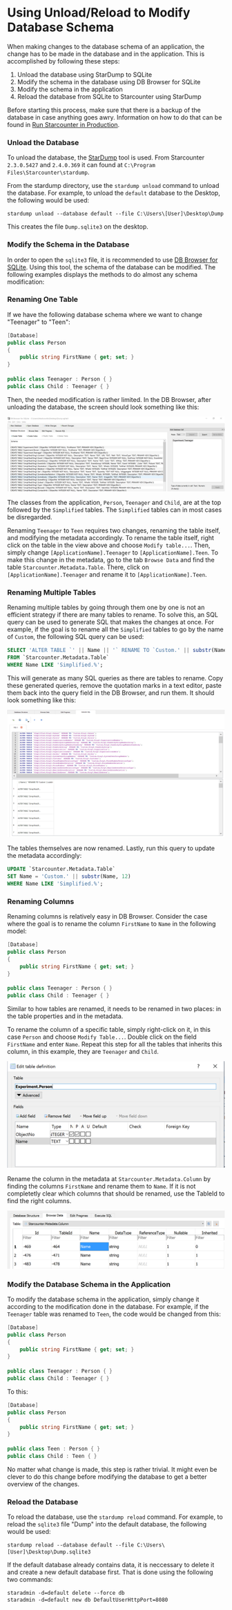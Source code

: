 # Using Unload/Reload to Modify Database Schema

When making changes to the database schema of an application, the change has to be made in the database and in the application. This is accomplished by following these steps:

1. Unload the database using StarDump to SQLite
2. Modify the schema in the database using DB Browser for SQLite
3. Modify the schema in the application
4. Reload the database from SQLite to Starcounter using StarDump

Before starting this process, make sure that there is a backup of the database in case anything goes awry. Information on how to do that can be found in [Run Starcounter in Production](run-starcounter-in-production.md).

### Unload the Database

To unload the database, the [StarDump](https://github.com/Starcounter/StarDump) tool is used. From Starcounter `2.3.0.5427` and `2.4.0.369` it can found at `C:\Program Files\Starcounter\stardump`.

From the stardump directory, use the `stardump unload` command to unload the database. For example, to unload the `default` database to the Desktop, the following would be used:

```text
stardump unload --database default --file C:\Users\[User]\Desktop\Dump
```

This creates the file `Dump.sqlite3` on the desktop.

### Modify the Schema in the Database

In order to open the `sqlite3` file, it is recommended to use [DB Browser for SQLite](http://sqlitebrowser.org/). Using this tool, the schema of the database can be modified. The following examples displays the methods to do almost any schema modification:

### Renaming One Table

If we have the following database schema where we want to change "Teenager" to "Teen":

```csharp
[Database]
public class Person
{
    public string FirstName { get; set; }
}

public class Teenager : Person { }
public class Child : Teenager { }
```

Then, the needed modification is rather limited. In the DB Browser, after unloading the database, the screen should look something like this:



![](../../.gitbook/assets/db-browser-rename.PNG)



The classes from the application, `Person`, `Teenager` and `Child`, are at the top followed by the `Simplified` tables. The `Simplified` tables can in most cases be disregarded.

Renaming `Teenager` to `Teen` requires two changes, renaming the table itself, and modifying the metadata accordingly. To rename the table itself, right click on the table in the view above and choose `Modify table...`. Then, simply change `[ApplicationName].Teenager` to `[ApplicationName].Teen`. To make this change in the metadata, go to the tab `Browse Data` and find the table `Starcounter.Metadata.Table`. There, click on `[ApplicationName].Teenager` and rename it to `[ApplicationName].Teen`.

### Renaming Multiple Tables

Renaming multiple tables by going through them one by one is not an efficient strategy if there are many tables to rename. To solve this, an SQL query can be used to generate SQL that makes the changes at once. For example, if the goal is to rename all the `Simplified` tables to go by the name of `Custom`, the following SQL query can be used:

```sql
SELECT 'ALTER TABLE `' || Name || '` RENAME TO `Custom.' || substr(Name, 12) || '`;'
FROM `Starcounter.Metadata.Table`
WHERE Name LIKE 'Simplified.%';
```

This will generate as many SQL queries as there are tables to rename. Copy these generated queries, remove the quotation marks in a text editor, paste them back into the query field in the DB Browser, and run them. It should look something like this:



![](../../.gitbook/assets/db-browser-rename-multiple.PNG)



The tables themselves are now renamed. Lastly, run this query to update the metadata accordingly:

```sql
UPDATE `Starcounter.Metadata.Table`
SET Name = 'Custom.' || substr(Name, 12)
WHERE Name LIKE 'Simplified.%';
```

### Renaming Columns

Renaming columns is relatively easy in DB Browser. Consider the case where the goal is to rename the column `FirstName` to `Name` in the following model:

```csharp
[Database]
public class Person
{
    public string FirstName { get; set; }
}

public class Teenager : Person { }
public class Child : Teenager { }
```

Similar to how tables are renamed, it needs to be renamed in two places: in the table properties and in the metadata.

To rename the column of a specific table, simply right-click on it, in this case `Person` and choose `Modify Table...`. Double click on the field `FirstName` and enter `Name`. Repeat this step for all the tables that inherits this column, in this example, they are `Teenager` and `Child`.



![](../../.gitbook/assets/modify-table.PNG)



Rename the column in the metadata at `Starcounter.Metadata.Column` by finding the columns `FirstName` and rename them to `Name`. If it is not completetly clear which columns that should be renamed, use the TableId to find the right columns.



![](../../.gitbook/assets/rename-metadata.PNG)



### Modify the Database Schema in the Application

To modify the database schema in the application, simply change it according to the modification done in the database. For example, if the `Teenager` table was renamed to `Teen`, the code would be changed from this:

```csharp
[Database]
public class Person
{
    public string FirstName { get; set; }
}

public class Teenager : Person { }
public class Child : Teenager { }
```

To this:

```csharp
[Database]
public class Person
{
    public string FirstName { get; set; }
}

public class Teen : Person { }
public class Child : Teen { }
```

No matter what change is made, this step is rather trivial. It might even be clever to do this change before modifying the database to get a better overview of the changes.

### Reload the Database

To reload the database, use the `stardump reload` command. For example, to reload the `sqlite3` file "Dump" into the default database, the following would be used:

```text
stardump reload --database default --file C:\Users\[User]\Desktop\Dump.sqlite3
```

If the default database already contains data, it is neccessary to delete it and create a new default database first. That is done using the following two commands:

```text
staradmin -d=default delete --force db
staradmin -d=default new db DefaultUserHttpPort=8080
```

